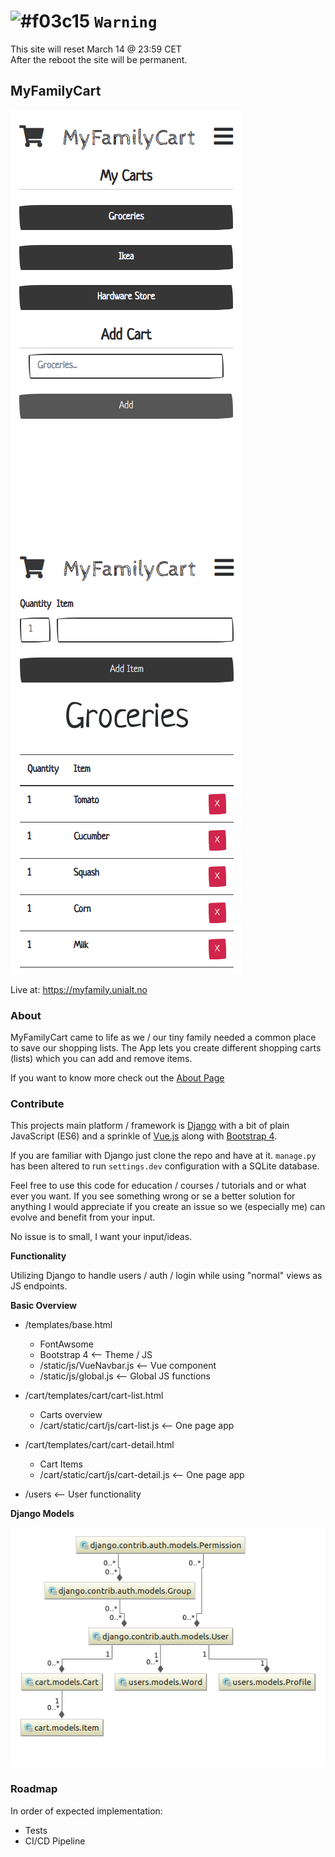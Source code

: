 # ![#f03c15](https://placehold.it/15/f03c15/000000?text=+) `Warning`
This site will reset March 14 @ 23:59 CET  
After the reboot the site will be permanent.


## MyFamilyCart

![Models](doc/cart-list.png)
![Models](doc/cart-items.png)


Live at: https://myfamily.unialt.no  
  
### About

MyFamilyCart came to life as we / our tiny family needed a common
place to save our shopping lists. The App lets you create different
shopping carts (lists) which you can add and remove items.  
  
If you want to know more check out the [About Page](https://myfamily.unialt.no/about)

### Contribute
This projects main platform / framework is [Django](https://www.djangoproject.com/) 
with a bit of plain JavaScript (ES6) and a sprinkle of [Vue.js](https://vuejs.org/) along with 
[Bootstrap 4](https://getbootstrap.com/).  
  
If you are familiar with Django just clone the repo and have at it. `manage.py` has been 
altered to run `settings.dev` configuration with a SQLite database.  
  
Feel free to use this code for education / courses / tutorials and or what ever you want. 
If you see something wrong or se a better solution for anything I would appreciate if you 
create an issue so we (especially me) can evolve and benefit from your input.  
  
No issue is to small, I want your input/ideas.


**Functionality**

Utilizing Django to handle users / auth / login while using "normal" views as JS endpoints. 

**Basic Overview**

* /templates/base.html
  * FontAwsome
  * Bootstrap 4 <-- Theme / JS
  * /static/js/VueNavbar.js <-- Vue component
  * /static/js/global.js <-- Global JS functions
  
 * /cart/templates/cart/cart-list.html
   * Carts overview
   * /cart/static/cart/js/cart-list.js <-- One page app
  
* /cart/templates/cart/cart-detail.html
   * Cart Items
   * /cart/static/cart/js/cart-detail.js <-- One page app
   
* /users <-- User functionality

**Django Models**  
  
![Models](doc/models.png)
  
### Roadmap

In order of expected implementation:

* Tests
* CI/CD Pipeline



